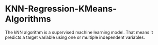 # KNN-Regression-KMeans-Algorithms
The kNN algorithm is a supervised machine learning model. That means it predicts a target variable using one or multiple independent variables.

